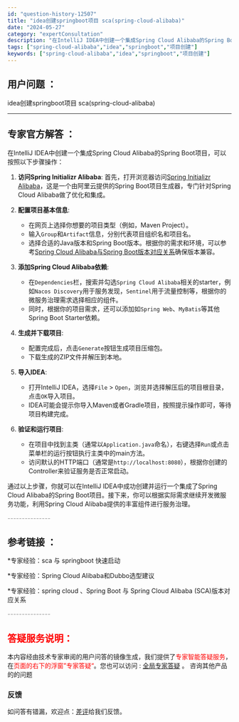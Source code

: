 ```yaml
---
id: "question-history-12507"
title: "idea创建springboot项目 sca(spring-cloud-alibaba)"
date: "2024-05-27"
category: "expertConsultation"
description: "在IntelliJ IDEA中创建一个集成Spring Cloud Alibaba的Spring Boot项目，可以按照以下步骤操作：1. **访问Spring Initializr Alibaba**: 首先，打开浏览器访问[Spring Initializr Alibaba](https://s"
tags: ["spring-cloud-alibaba","idea","springboot","项目创建"]
keywords: ["spring-cloud-alibaba","idea","springboot","项目创建"]
---
```


## 用户问题 ： 
 idea创建springboot项目 sca(spring-cloud-alibaba) 

---------------
## 专家官方解答 ：

在IntelliJ IDEA中创建一个集成Spring Cloud Alibaba的Spring Boot项目，可以按照以下步骤操作：

1. **访问Spring Initializr Alibaba**: 首先，打开浏览器访问[Spring Initializr Alibaba](https://start.aliyun.com)，这是一个由阿里云提供的Spring Boot项目生成器，专门针对Spring Cloud Alibaba做了优化和集成。

2. **配置项目基本信息**:
   - 在网页上选择你想要的项目类型（例如，Maven Project）。
   - 输入`Group`和`Artifact`信息，分别代表项目组织名和项目名。
   - 选择合适的Java版本和Spring Boot版本。根据你的需求和环境，可以参考[Spring Cloud Alibaba与Spring Boot版本对应关系](https://sca.aliyun.com/docs/2023/overview/version-explain/)确保版本兼容。

3. **添加Spring Cloud Alibaba依赖**:
   - 在`Dependencies`栏，搜索并勾选`Spring Cloud Alibaba`相关的starter，例如`Nacos Discovery`用于服务发现，`Sentinel`用于流量控制等，根据你的微服务治理需求选择相应的组件。
   - 同时，根据你的项目需求，还可以添加如`Spring Web`、`MyBatis`等其他Spring Boot Starter依赖。

4. **生成并下载项目**:
   - 配置完成后，点击`Generate`按钮生成项目压缩包。
   - 下载生成的ZIP文件并解压到本地。

5. **导入IDEA**:
   - 打开IntelliJ IDEA，选择`File` > `Open`，浏览并选择解压后的项目根目录，点击`OK`导入项目。
   - IDEA可能会提示你导入Maven或者Gradle项目，按照提示操作即可，等待项目构建完成。

6. **验证和运行项目**:
   - 在项目中找到主类（通常以`Application.java`命名），右键选择`Run`或点击菜单栏的运行按钮执行主类中的main方法。
   - 访问默认的HTTP端口（通常是`http://localhost:8080`），根据你创建的Controller来验证服务是否正常启动。

通过以上步骤，你就可以在IntelliJ IDEA中成功创建并运行一个集成了Spring Cloud Alibaba的Spring Boot项目。接下来，你可以根据实际需求继续开发微服务功能，利用Spring Cloud Alibaba提供的丰富组件进行服务治理。


<font color="#949494">---------------</font> 


## 参考链接 ：

*专家经验：sca 与 springboot 快速启动 
 
 *专家经验：Spring Cloud Alibaba和Dubbo选型建议 
 
 *专家经验：spring cloud 、Spring Boot 与 Spring Cloud Alibaba (SCA)版本对应关系 


 <font color="#949494">---------------</font> 
 


## <font color="#FF0000">答疑服务说明：</font> 

本内容经由技术专家审阅的用户问答的镜像生成，我们提供了<font color="#FF0000">专家智能答疑服务</font>，在<font color="#FF0000">页面的右下的浮窗”专家答疑“</font>。您也可以访问 : [全局专家答疑](https://opensource.alibaba.com/chatBot) 。 咨询其他产品的的问题

### 反馈
如问答有错漏，欢迎点：[差评](https://ai.nacos.io/user/feedbackByEnhancerGradePOJOID?enhancerGradePOJOId=14593)给我们反馈。
